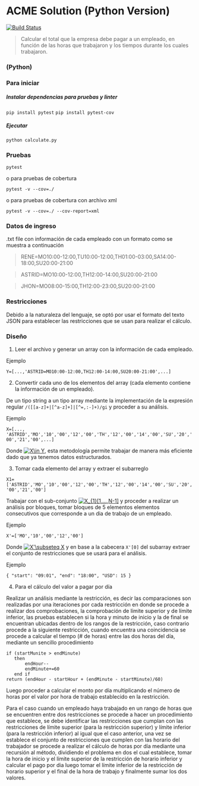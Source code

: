 # ACME Solution (Python Version)

[![Build Status](https://travis-ci.org/ChristianMarca/ACME_Python.svg?branch=master)](https://travis-ci.org/ChristianMarca/ACME_Python)

>Calcular el total que la empresa debe pagar a un empleado, en función de las horas que trabajaron y los tiempos durante los cuales trabajaron.

### (Python)

### Para iniciar

##### Instalar dependencias para pruebas y linter

```pip install pytest```
```pip install pytest-cov```

##### Ejecutar

```python calculate.py```


### Pruebas

```pytest```

o para pruebas de cobertura

```pytest -v --cov=./```

o para pruebas de cobertura con archivo xml

```pytest -v --cov=./ --cov-report=xml```

### Datos de ingreso

.txt file con información de cada empleado con un formato como se muestra a continuación

>RENE=MO10:00-12:00,TU10:00-12:00,TH01:00-03:00,SA14:00-18:00,SU20:00-21:00

>ASTRID=MO10:00-12:00,TH12:00-14:00,SU20:00-21:00

>JHON=MO08:00-15:00,TH12:00-23:00,SU20:00-21:00

### Restricciones

Debido a la naturaleza del lenguaje, se optó por usar el formato del texto JSON para establecer las restricciones que se usan para realizar el cálculo.

### Diseño

1. Leer el archivo y generar un array con la información de cada empleado.

Ejemplo

```Y=[...,'ASTRID=MO10:00-12:00,TH12:00-14:00,SU20:00-21:00',...]```

2. Convertir cada uno de los elementos del array (cada elemento contiene la información de un empleado).

De un tipo string a un tipo array mediante la implementación de la expresión regular ``/([[a-z]+|[^a-z]+]|[^=,:-]+)/gi`` y proceder a su análisis.

Ejemplo

``X=[..., 'ASTRID','MO','10','00','12','00','TH','12','00','14','00','SU','20','00','21','00',...]``

Donde <a href="https://www.codecogs.com/eqnedit.php?latex=X\in&space;Y" target="_blank"><img src="https://latex.codecogs.com/gif.latex?X\in&space;Y" title="X\in Y" /></a>, esta metodología permite trabajar de manera más eficiente dado que ya tenemos datos estructurados.

3. Tomar cada elemento del array y extraer el subarreglo

``X1=['ASTRID','MO','10','00','12','00','TH','12','00','14','00','SU','20','00','21','00']``

Trabajar con el sub-conjunto <a href="https://www.codecogs.com/eqnedit.php?latex=X_{1}[1,...,N-1]" target="_blank"><img src="https://latex.codecogs.com/gif.latex?X_{1}[1,...,N-1]" title="X_{1}[1,...,N-1]" /></a> y proceder a realizar un análisis por bloques, tomar bloques de 5 elementos elementos consecutivos que corresponde a un dia de trabajo de un empleado.

Ejemplo

``X'=['MO','10','00','12','00']``

Donde <a href="https://www.codecogs.com/eqnedit.php?latex=X'\subseteq&space;X" target="_blank"><img src="https://latex.codecogs.com/gif.latex?X'\subseteq&space;X" title="X'\subseteq X" /></a> y en base a la cabecera  ``X'[0]`` del subarray extraer el conjunto de restricciones que se usará para el análisis.

Ejemplo

``{
           "start": "09:01",
           "end": "18:00",
           "USD": 15
       }``

4. Para el cálculo del valor a pagar por día

Realizar un análisis mediante la restricción, es decir las comparaciones son realizadas por una iteraciones por cada restricción en donde se procede a realizar dos comprobaciones, la comprobación de límite superior y de límite inferior, las pruebas establecen si la hora y minuto de inicio y la de final se encuentran ubicadas dentro de los rangos de la restricción, caso contrario procede a la siguiente restricción, cuando encuentra una coincidencia se procede a calcular el tiempo (# de horas) entre las dos horas del día, mediante un sencillo procedimiento

```
if (startMunite > endMinute)
   then
       endHour--
       endMinute+=60
   end if
return (endHour - startHour + (endMinute - startMinute)/60)
```

Luego proceder a calcular el monto por día multiplicando el número de horas por el valor por hora de trabajo establecido en la restricción.

Para el caso cuando un empleado haya trabajado en un rango de horas que se encuentren entre dos restricciones se procede a hacer un procedimiento que establece, se debe identificar las restricciones que cumplan con las restricciones de límite superior (para la restricción superior) y límite inferior (para la restricción inferior) al igual que el caso anterior, una vez se establece el conjunto de restricciones que cumplen con las horario del trabajador se procede a realizar el cálculo de horas por día mediante una recursión al método, dividiendo el problema en dos el cual establece, tomar la hora de inicio y el límite superior de la restricción de horario inferior y calcular el pago por dia luego tomar el límite inferior de la restricción de horario superior y el final de la hora de trabajo y finalmente sumar los dos valores.